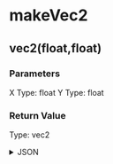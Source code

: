 # makeVec2

## vec2(float,float)

### Parameters

X
  Type: float
Y
  Type: float

### Return Value

  Type: vec2

<details><summary>JSON</summary>

```
{
  "Type": "makeVec2",
  "Name": "vec2(float,float)",
  "Category": 1,
  "InputPins": [
    {
      "Connection": null,
      "Id": "X",
      "Type": "float"
    },
    {
      "Connection": null,
      "Id": "Y",
      "Type": "float"
    }
  ],
  "OutputPins": [
    {
      "Id": "",
      "Type": "vec2"
    }
  ]
}
```

</details>

